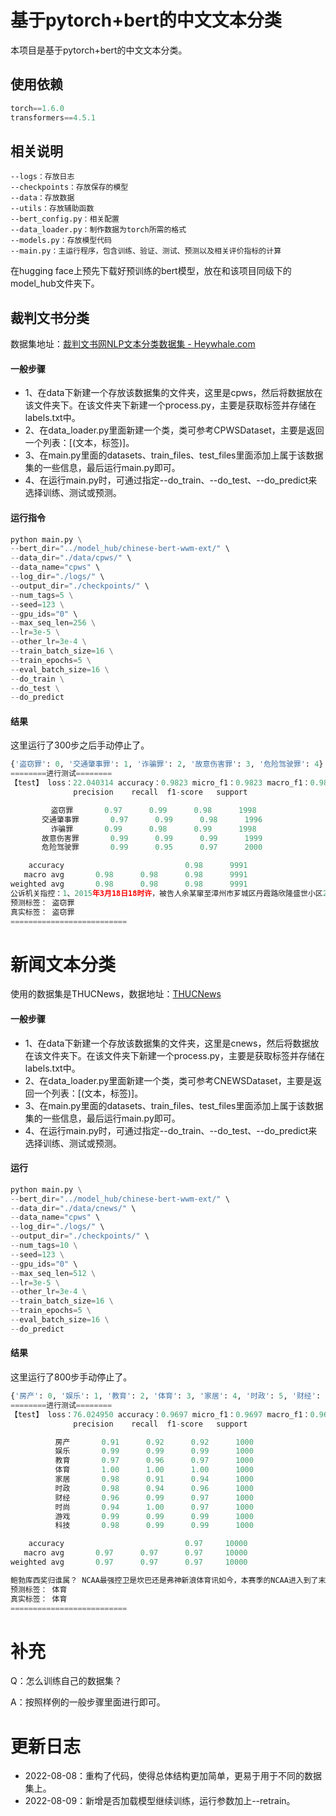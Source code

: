# 基于pytorch+bert的中文文本分类

本项目是基于pytorch+bert的中文文本分类。

## 使用依赖
```python
torch==1.6.0
transformers==4.5.1
```
## 相关说明
```
--logs：存放日志
--checkpoints：存放保存的模型
--data：存放数据
--utils：存放辅助函数
--bert_config.py：相关配置
--data_loader.py：制作数据为torch所需的格式
--models.py：存放模型代码
--main.py：主运行程序，包含训练、验证、测试、预测以及相关评价指标的计算
```

在hugging face上预先下载好预训练的bert模型，放在和该项目同级下的model_hub文件夹下。

## 裁判文书分类

数据集地址：[裁判文书网NLP文本分类数据集 - Heywhale.com](https://www.heywhale.com/mw/dataset/625869115fe0ad0017c6a7f7/file)

#### 一般步骤

- 1、在data下新建一个存放该数据集的文件夹，这里是cpws，然后将数据放在该文件夹下。在该文件夹下新建一个process.py，主要是获取标签并存储在labels.txt中。
- 2、在data_loader.py里面新建一个类，类可参考CPWSDataset，主要是返回一个列表：[(文本，标签)]。
- 3、在main.py里面的datasets、train_files、test_files里面添加上属于该数据集的一些信息，最后运行main.py即可。
- 4、在运行main.py时，可通过指定--do_train、--do_test、--do_predict来选择训练、测试或预测。

#### 运行指令

```python
python main.py \
--bert_dir="../model_hub/chinese-bert-wwm-ext/" \
--data_dir="./data/cpws/" \
--data_name="cpws" \
--log_dir="./logs/" \
--output_dir="./checkpoints/" \
--num_tags=5 \
--seed=123 \
--gpu_ids="0" \
--max_seq_len=256 \
--lr=3e-5 \
--other_lr=3e-4 \
--train_batch_size=16 \
--train_epochs=5 \
--eval_batch_size=16 \
--do_train \
--do_test \
--do_predict
```

#### 结果

这里运行了300步之后手动停止了。

```python
{'盗窃罪': 0, '交通肇事罪': 1, '诈骗罪': 2, '故意伤害罪': 3, '危险驾驶罪': 4}
========进行测试========
【test】 loss：22.040314 accuracy：0.9823 micro_f1：0.9823 macro_f1：0.9822
              precision    recall  f1-score   support

         盗窃罪       0.97      0.99      0.98      1998
       交通肇事罪       0.97      0.99      0.98      1996
         诈骗罪       0.99      0.98      0.99      1998
       故意伤害罪       0.99      0.99      0.99      1999
       危险驾驶罪       0.99      0.95      0.97      2000

    accuracy                           0.98      9991
   macro avg       0.98      0.98      0.98      9991
weighted avg       0.98      0.98      0.98      9991
公诉机关指控：1、2015年3月18日18时许，被告人余某窜至漳州市芗城区丹霞路欣隆盛世小区2期工地内，趁工作人员不注意盗走工地内的脚手架扣件70个（价值人民币252元）。2、2015年3月19日13时和17时，被告人余某分两次窜至漳州市芗城区丹霞路欣隆盛世小区2期工地内一楼房一层的中间配电室内，利用随身携带的铁钳盗走该配电室内的电缆线（共计574米，价值人民币4707元）。3、2015年3月21日7时30分许，被告人余某窜至漳州市芗城区丹霞路欣隆盛世小区2期工地内一楼房一层靠东边的配电室内，利用随身携带的铁钳要将该配电室内的电缆线（共156米，价值人民币1279元）盗走时被工地负责人洪某某发现，后被工地保安吴某某抓获并扭送公安机关。公诉机关认为被告人余某的行为已构成××，本案第三起盗窃系犯罪未遂，建议对被告人余某在××至一年六个月的幅度内处以刑罚，并处罚金。
预测标签： 盗窃罪
真实标签： 盗窃罪
==========================
```

# 新闻文本分类

使用的数据集是THUCNews，数据地址：<a href="https://github.com/gaussic/text-classification-cnn-rnn">THUCNews</a>

#### 一般步骤

- 1、在data下新建一个存放该数据集的文件夹，这里是cnews，然后将数据放在该文件夹下。在该文件夹下新建一个process.py，主要是获取标签并存储在labels.txt中。
- 2、在data_loader.py里面新建一个类，类可参考CNEWSDataset，主要是返回一个列表：[(文本，标签)]。
- 3、在main.py里面的datasets、train_files、test_files里面添加上属于该数据集的一些信息，最后运行main.py即可。
- 4、在运行main.py时，可通过指定--do_train、--do_test、--do_predict来选择训练、测试或预测。

#### 运行

```python
python main.py \
--bert_dir="../model_hub/chinese-bert-wwm-ext/" \
--data_dir="./data/cnews/" \
--data_name="cpws" \
--log_dir="./logs/" \
--output_dir="./checkpoints/" \
--num_tags=10 \
--seed=123 \
--gpu_ids="0" \
--max_seq_len=512 \
--lr=3e-5 \
--other_lr=3e-4 \
--train_batch_size=16 \
--train_epochs=5 \
--eval_batch_size=16 \
--do_predict
```
#### 结果

这里运行了800步手动停止了。

```python
{'房产': 0, '娱乐': 1, '教育': 2, '体育': 3, '家居': 4, '时政': 5, '财经': 6, '时尚': 7, '游戏': 8, '科技': 9}
========进行测试========
【test】 loss：76.024950 accuracy：0.9697 micro_f1：0.9697 macro_f1：0.9696
              precision    recall  f1-score   support

          房产       0.91      0.92      0.92      1000
          娱乐       0.99      0.99      0.99      1000
          教育       0.97      0.96      0.97      1000
          体育       1.00      1.00      1.00      1000
          家居       0.98      0.91      0.94      1000
          时政       0.98      0.94      0.96      1000
          财经       0.96      0.99      0.97      1000
          时尚       0.94      1.00      0.97      1000
          游戏       0.99      0.99      0.99      1000
          科技       0.98      0.99      0.99      1000

    accuracy                           0.97     10000
   macro avg       0.97      0.97      0.97     10000
weighted avg       0.97      0.97      0.97     10000

鲍勃库西奖归谁属？ NCAA最强控卫是坎巴还是弗神新浪体育讯如今，本赛季的NCAA进入到了末段，各项奖项的评选结果也即将出炉，其中评选最佳控卫的鲍勃-库西奖就将在下周最终四强战时公布，鲍勃-库西奖是由奈史密斯篮球名人堂提供，旨在奖励年度最佳大学控卫。最终获奖的球员也即将在以下几名热门人选中产生。〈〈〈 NCAA疯狂三月专题主页上线，点击链接查看精彩内容吉梅尔-弗雷戴特，杨百翰大学“弗神”吉梅尔-弗雷戴特一直都备受关注，他不仅仅是一名射手，他会用“终结对手脚踝”一样的变向过掉面前的防守者，并且他可以用任意一支手完成得分，如果他被犯规了，可以提前把这两份划入他的帐下了，因为他是一名命中率高达90%的罚球手。弗雷戴特具有所有伟大控卫都具备的一点特质，他是一位赢家也是一位领导者。“他整个赛季至始至终的稳定领导着球队前进，这是无可比拟的。”杨百翰大学主教练戴夫-罗斯称赞道，“他的得分能力毋庸置疑，但是我认为他带领球队获胜的能力才是他最重要的控卫职责。我们在主场之外的比赛(客场或中立场)共取胜19场，他都表现的很棒。”弗雷戴特能否在NBA取得成功？当然，但是有很多专业人士比我们更有资格去做出这样的判断。“我喜爱他。”凯尔特人主教练多克-里弗斯说道，“他很棒，我看过ESPN的片段剪辑，从剪辑来看，他是个超级巨星，我认为他很成为一名优秀的NBA球员。”诺兰-史密斯，杜克大学当赛季初，球队宣布大一天才控卫凯瑞-厄尔文因脚趾的伤病缺席赛季大部分比赛后，诺兰-史密斯便开始接管球权，他在进攻端上足发条，在ACC联盟(杜克大学所在分区)的得分榜上名列前茅，但同时他在分区助攻榜上也占据头名，这在众强林立的ACC联盟前无古人。“我不认为全美有其他的球员能在凯瑞-厄尔文受伤后，如此好的接管球队，并且之前毫无准备。”杜克主教练迈克-沙舍夫斯基赞扬道，“他会将比赛带入自己的节奏，得分，组织，领导球队，无所不能。而且他现在是攻防俱佳，对持球人的防守很有提高。总之他拥有了辉煌的赛季。”坎巴-沃克，康涅狄格大学坎巴-沃克带领康涅狄格在赛季初的毛伊岛邀请赛一路力克密歇根州大和肯塔基等队夺冠，他场均30分4助攻得到最佳球员。在大东赛区锦标赛和全国锦标赛中，他场均27.1分，6.1个篮板，5.1次助攻，依旧如此给力。他以疯狂的表现开始这个赛季，也将以疯狂的表现结束这个赛季。“我们在全国锦标赛中前进着，并且之前曾经5天连赢5场，赢得了大东赛区锦标赛的冠军，这些都归功于坎巴-沃克。”康涅狄格大学主教练吉姆-卡洪称赞道，“他是一名纯正的控卫而且能为我们得分，他有过单场42分，有过单场17助攻，也有过单场15篮板。这些都是一名6英尺175镑的球员所完成的啊！我们有很多好球员，但他才是最好的领导者，为球队所做的贡献也是最大。”乔丹-泰勒，威斯康辛大学全美没有一个持球者能像乔丹-泰勒一样很少失误，他4.26的助攻失误在全美遥遥领先，在大十赛区的比赛中，他平均35.8分钟才会有一次失误。他还是名很出色的得分手，全场砍下39分击败印第安纳大学的比赛就是最好的证明，其中下半场他曾经连拿18分。“那个夜晚他证明自己值得首轮顺位。”当时的见证者印第安纳大学主教练汤姆-克雷恩说道。“对一名控卫的所有要求不过是领导球队、使球队变的更好、带领球队成功，乔丹-泰勒全做到了。”威斯康辛教练博-莱恩说道。诺里斯-科尔，克利夫兰州大诺里斯-科尔的草根传奇正在上演，默默无闻的他被克利夫兰州大招募后便开始刻苦地训练，去年夏天他曾加练上千次跳投，来提高这个可能的弱点。他在本赛季与杨斯顿州大的比赛中得到40分20篮板和9次助攻，在他之前，过去15年只有一位球员曾经在NCAA一级联盟做到过40+20，他的名字是布雷克-格里芬。“他可以很轻松地防下对方王牌。”克利夫兰州大主教练加里-沃特斯如此称赞自己的弟子，“同时他还能得分，并为球队助攻，他几乎能做到一个成功的团队所有需要的事。”这其中四名球员都带领自己的球队进入到了甜蜜16强，虽然有3个球员和他们各自的球队被挡在8强的大门之外，但是他们已经表现的足够出色，不远的将来他们很可能出现在一所你熟悉的NBA球馆里。(clay)
预测标签： 体育
真实标签： 体育
==========================
```

# 补充

Q：怎么训练自己的数据集？<br>

A：按照样例的一般步骤里面进行即可。<br>

# 更新日志

- 2022-08-08：重构了代码，使得总体结构更加简单，更易于用于不同的数据集上。
- 2022-08-09：新增是否加载模型继续训练，运行参数加上--retrain。



